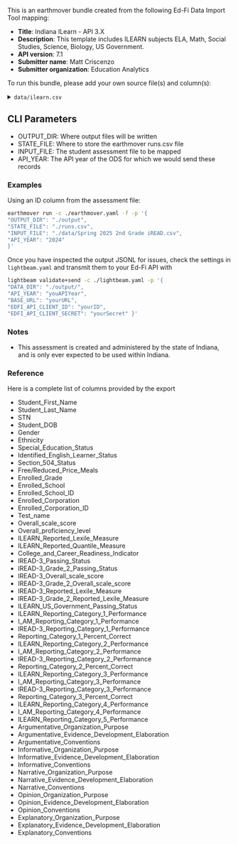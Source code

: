 This is an earthmover bundle created from the following Ed-Fi Data Import Tool mapping:
* **Title**: Indiana ILearn - API 3.X
* **Description**: This template includes ILEARN subjects ELA, Math, Social Studies, Science, Biology, US Government.
* **API version**: 7.1
* **Submitter name**: Matt Criscenzo
* **Submitter organization**: Education Analytics

To run this bundle, please add your own source file(s) and column(s):
<details>
<summary><code>data/ilearn.csv</code></summary>
This bundle currently works with ILEARN scores as exported from CRS, as of SY 2024.  It has not yet been updated for the new Checkpoints format that is being piloted for SY 2025.  

</details>

## CLI Parameters
- OUTPUT_DIR: Where output files will be written
- STATE_FILE: Where to store the earthmover runs.csv file
- INPUT_FILE: The student assessment file to be mapped 
- API_YEAR: The API year of the ODS for which we would send these records

### Examples
Using an ID column from the assessment file:
```bash
earthmover run -c ./earthmover.yaml -f -p '{
"OUTPUT_DIR": "./output",
"STATE_FILE": "./runs.csv",
"INPUT_FILE": "./data/Spring 2025 2nd Grade iREAD.csv",
"API_YEAR": "2024"
}'
```

Once you have inspected the output JSONL for issues, check the settings in `lightbeam.yaml` and transmit them to your Ed-Fi API with
```bash
lightbeam validate+send -c ./lightbeam.yaml -p '{
"DATA_DIR": "./output/",
"API_YEAR": "youAPIYear",
"BASE_URL": "yourURL",
"EDFI_API_CLIENT_ID": "yourID",
"EDFI_API_CLIENT_SECRET": "yourSecret" }'
```

### Notes
- This assessment is created and administered by the state of Indiana, and is only ever expected to be used within Indiana.

### Reference
Here is a complete list of columns provided by the export

- Student_First_Name
- Student_Last_Name
- STN
- Student_DOB
- Gender
- Ethnicity
- Special_Education_Status
- Identified_English_Learner_Status
- Section_504_Status
- Free/Reduced_Price_Meals
- Enrolled_Grade
- Enrolled_School
- Enrolled_School_ID
- Enrolled_Corporation
- Enrolled_Corporation_ID
- Test_name
- Overall_scale_score
- Overall_proficiency_level
- ILEARN_Reported_Lexile_Measure
- ILEARN_Reported_Quantile_Measure
- College_and_Career_Readiness_Indicator
- IREAD-3_Passing_Status
- IREAD-3_Grade_2_Passing_Status
- IREAD-3_Overall_scale_score
- IREAD-3_Grade_2_Overall_scale_score
- IREAD-3_Reported_Lexile_Measure
- IREAD-3_Grade_2_Reported_Lexile_Measure
- ILEARN_US_Government_Passing_Status
- ILEARN_Reporting_Category_1_Performance
- I_AM_Reporting_Category_1_Performance
- IREAD-3_Reporting_Category_1_Performance
- Reporting_Category_1_Percent_Correct
- ILEARN_Reporting_Category_2_Performance
- I_AM_Reporting_Category_2_Performance
- IREAD-3_Reporting_Category_2_Performance
- Reporting_Category_2_Percent_Correct
- ILEARN_Reporting_Category_3_Performance
- I_AM_Reporting_Category_3_Performance
- IREAD-3_Reporting_Category_3_Performance
- Reporting_Category_3_Percent_Correct
- ILEARN_Reporting_Category_4_Performance
- I_AM_Reporting_Category_4_Performance
- ILEARN_Reporting_Category_5_Performance
- Argumentative_Organization_Purpose
- Argumentative_Evidence_Development_Elaboration
- Argumentative_Conventions
- Informative_Organization_Purpose
- Informative_Evidence_Development_Elaboration
- Informative_Conventions
- Narrative_Organization_Purpose
- Narrative_Evidence_Development_Elaboration
- Narrative_Conventions
- Opinion_Organization_Purpose
- Opinion_Evidence_Development_Elaboration
- Opinion_Conventions
- Explanatory_Organization_Purpose
- Explanatory_Evidence_Development_Elaboration
- Explanatory_Conventions